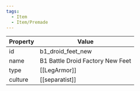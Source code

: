 ```yaml
---
tags:
  - Item
  - Item/Premade
---
```


| Property | Value                            |
| -------- | -------------------------------- |
| id       | b1_droid_feet_new                |
| name     | B1 Battle Droid Factory New Feet |
| type     | [[LegArmor]]                     |
| culture  | [[separatist]]                   |


